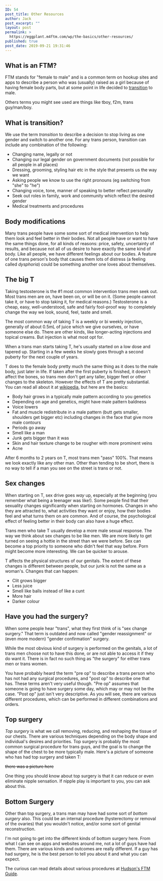 ```yaml
---
ID: 54
post_title: Other Resources
author: Jack
post_excerpt: ""
layout: post
permalink: >
  https://eggplant.m4ftm.com/wp/the-basics/other-resources/
published: true
post_date: 2019-09-21 19:31:46
---
```

<h2 id="mcetoc_1dl0ctr8ba">What is an FTM?</h2>
FTM stands for "female to male" and is a common term on hookup sites and apps to describe a person who was (usually) raised as a girl because of having female body parts, but at some point in life decided to <a href="http://m4ftm.com/what-is-transition/">transition</a> to male.

Others terms you might see used are things like tboy, f2m, trans guy/man/boy.
<h2 id="mcetoc_1dl0ct9d83">What is transition?</h2>
We use the term <em>transition</em> to describe a decision to stop living as one gender and switch to another one. For any trans person, transition can include any combination of the following:
<ul>
 	<li>Changing name, legally or not</li>
 	<li>Changing our legal gender on government documents (not possible for all people in all places)</li>
 	<li>Dressing, grooming, styling hair etc in the style that presents us the way we want</li>
 	<li>Asking people we know to use the right pronouns (eg switching from "she" to "he")</li>
 	<li>Changing voice, tone, manner of speaking to better reflect personality</li>
 	<li>Seek out roles in family, work and community which reflect the desired gender</li>
 	<li>Medical treatments and procedures</li>
</ul>
<h2 id="mcetoc_1dl0ct9d84">Body modifications</h2>
Many trans people have some some sort of medical intervention to help them look and feel better in their bodies. Not all people have or want to have the same things done, for all kinds of reasons: price, safety, uncertainty of results, and because not all of us desire to have exactly the same kind of body. Like all people, we have different feelings about our bodies. A feature of one trans person's body that causes them lots of distress (a feeling called <em>dysphoria</em>) could be something another one loves about themselves.
<h2 id="mcetoc_1dl0ct9d85">The big T</h2>
Taking testosterone is the #1 most common intervention trans men seek out. Most trans men are on, have been on, or will be on it. (Some people cannot take it, or have to stop taking it, for medical reasons.) Testosterone is a cheap, easy, well-understood, safe and fairly fool-proof way  to completely change the way we look, sound, feel, taste and smell.

The most common way of taking T is a weekly or bi weekly injection, generally of about 0.5mL of juice which we give ourselves, or have someone else do. There are other kinds, like longer-acting injections and topical creams. But injection is what most opt for.

When a trans man starts taking T, he's usually started on a low dose and tapered up. Starting in a few weeks he slowly goes through a second puberty for the next couple of years.

T does to the female body pretty much the same thing as it does to the male body, just later in life. If taken after the first puberty is finished, it doesn't affect the bones, so trans men don't get any taller, bigger feet or other changes to the skeleton. However the effects of T are pretty substantial. You can read all about it at <a href="https://en.wikipedia.org/wiki/Hormone_replacement_therapy_(female-to-male)">wikipedia</a>, but here are the basics:
<ul>
 	<li>Body hair grows in a typically male pattern according to you genetics</li>
 	<li>Depending on age and genetics, might have male pattern baldness</li>
 	<li>Voice lowers</li>
 	<li>Fat and muscle redistribute in a male pattern (butt gets smaller, shoulders get bigger etc) including changes in the face that give more male contours</li>
 	<li>Periods go away</li>
 	<li>Smell like a man</li>
 	<li>Junk gets bigger than it was</li>
 	<li>Skin and hair texture change to be rougher with more prominent veins</li>
 	<li>Acne</li>
</ul>
After 6 months to 2 years on T, most trans men "pass" 100%. That means we look exactly like any other man. Other than tending to be short, there is no way to tell if a man you see on the street is trans or not.
<h2 id="mcetoc_1dl0ct9d86">Sex changes</h2>
When starting on T, sex drive goes <em>way</em> up, especially at the beginning (you remember what being a teenager was like!). Some people find that their sexuality changes significantly when starting on hormones. Changes in who they are attracted to, what activities they want or enjoy, how their bodies feel and what turns them on are common. And of course, the psychological effect of feeling better in their body can also have a huge effect.

Trans men who take T usually develop a more male sexual response. The way we think about sex changes to be like men. We are more likely to get turned on seeing a hottie in the street than we were before. Sex can become a top priority to someone who didn't feel that way before. Porn might become more interesting. We can be quicker to arouse.

T affects the physical structures of our genitals. The extent of these changes is different between people, but our junk is not the same as a woman's. Changes that can happen:
<ul>
 	<li>Clit grows bigger</li>
 	<li>Less juice</li>
 	<li>Smell like balls instead of like a cunt</li>
 	<li>More hair</li>
 	<li>Darker colour</li>
</ul>
<h2 id="mcetoc_1dl0ct9d87">Have you had the surgery?</h2>
When some people hear "trans", what they first think of is "sex change surgery." That term is outdated and now called "gender reassignment" or (even more modern) "gender confirmation" surgery.

While the most obvious kind of surgery is performed on the genitals, a lot of trans men choose not to have this done, or are not able to access it if they do want it. There is in fact no such thing as "the surgery" for either trans men or trans women.

You have probably heard the term "pre op" to describe a trans person who has not had any surgical procedures, and "post op" to describe one that has. These terms aren't very useful though. "Pre op" assumes that someone is going to have surgery some day, which may or may not be the case. "Post op" just isn't very descriptive. As you will see, there are various different procedures, which can be performed in different combinations and orders.
<h2 id="mcetoc_1dl0ct9d88">Top surgery</h2>
<em>Top surgery</em> is what we call removing, reducing, and reshaping the tissue of our chests. There are various techniques depending on the body shape and individual's desires and priorities. Top surgery is probably the most common surgical procedure for trans guys, and the goal is to change the shape of the chest to be more typically male. Here's a picture of someone who has had top surgery and taken T:

<del>there was a picture here</del>

One thing you should know about top surgery is that it can reduce or even eliminate nipple sensation. If nipple play is important to you, you can ask about this.
<h2 id="mcetoc_1dl0ct9d89">Bottom Surgery</h2>
Other than top surgery, a trans man may have had some sort of <em>bottom surgery</em> also. This could be an internal procedure (hysterectomy or removal of the ovaries) that you wouldn't notice, and/or some sort of genital reconstruction.

I'm not going to get into the different kinds of bottom surgery here. From what I can see on apps and websites around me, not a lot of guys have had them. There are various kinds and outcomes are really different. If a guy has had surgery, he is the best person to tell you about it and what you can expect.

The curious can read details about various procedures at <a href="http://www.ftmguide.org/grs.html">Hudson's FTM Guide</a>.